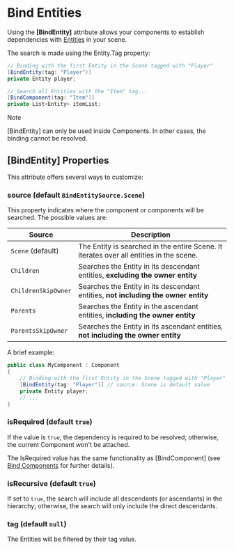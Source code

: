 # Bind Entities

Using the **[BindEntity]** attribute allows your components to establish dependencies with [Entities](../component_arch/entities/index.md) in your scene.

The search is made using the Entity.Tag property:

```csharp
// Binding with the first Entity in the Scene tagged with "Player"
[BindEntity(tag: "Player")]
private Entity player;

// Search all Entities with the "Item" tag...
[BindComponent(tag: "Item")]
private List<Entity> itemList;
```

> [!NOTE]
> [BindEntity] can only be used inside Components. In other cases, the binding cannot be resolved.

## [BindEntity] Properties

This attribute offers several ways to customize:

### source (default `BindEntitySource.Scene`)

This property indicates where the component or components will be searched. The possible values are:

| Source | Description |
| --- | --- |
| `Scene` (default)| The Entity is searched in the entire Scene. It iterates over all entities in the scene. |
| `Children` | Searches the Entity in its descendant entities, **excluding the owner entity** |
| `ChildrenSkipOwner` | Searches the Entity in its descendant entities, **not including the owner entity** |
| `Parents` | Searches the Entity in the ascendant entities, **including the owner entity** |
| `ParentsSkipOwner` | Searches the Entity in its ascendant entities, **not including the owner entity** |

A brief example:

```csharp
public class MyComponent : Component
{
    // Binding with the first Entity in the Scene tagged with "Player"
    [BindEntity(tag: "Player")] // source: Scene is default value 
    private Entity player;
    // ...
}
```

### isRequired (default `true`)

If the value is `true`, the dependency is required to be resolved; otherwise, the current Component won't be attached.

The IsRequired value has the same functionality as [BindComponent] (see [Bind Components](bind_components.md) for further details).

### isRecursive (default `true`)

If set to `true`, the search will include all descendants (or ascendants) in the hierarchy; otherwise, the search will only include the direct descendants.

### tag (default `null`)

The Entities will be filtered by their tag value.